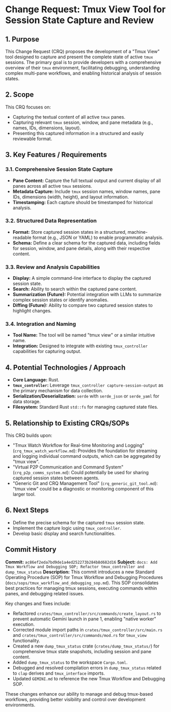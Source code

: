 # Change Request: Tmux View Tool for Session State Capture and Review

## 1. Purpose
This Change Request (CRQ) proposes the development of a "Tmux View" tool designed to capture and present the complete state of active `tmux` sessions. The primary goal is to provide developers with a comprehensive overview of their `tmux` environment, facilitating debugging, understanding complex multi-pane workflows, and enabling historical analysis of session states.

## 2. Scope
This CRQ focuses on:
*   Capturing the textual content of all active `tmux` panes.
*   Capturing relevant `tmux` session, window, and pane metadata (e.g., names, IDs, dimensions, layout).
*   Presenting this captured information in a structured and easily reviewable format.

## 3. Key Features / Requirements

### 3.1. Comprehensive Session State Capture
*   **Pane Content:** Capture the full textual output and current display of all panes across all active `tmux` sessions.
*   **Metadata Capture:** Include `tmux` session names, window names, pane IDs, dimensions (width, height), and layout information.
*   **Timestamping:** Each capture should be timestamped for historical analysis.

### 3.2. Structured Data Representation
*   **Format:** Store captured session states in a structured, machine-readable format (e.g., JSON or YAML) to enable programmatic analysis.
*   **Schema:** Define a clear schema for the captured data, including fields for session, window, and pane details, along with their respective content.

### 3.3. Review and Analysis Capabilities
*   **Display:** A simple command-line interface to display the captured session state.
*   **Search:** Ability to search within the captured pane content.
*   **Summarization (Future):** Potential integration with LLMs to summarize complex session states or identify anomalies.
*   **Diffing (Future):** Ability to compare two captured session states to highlight changes.

### 3.4. Integration and Naming
*   **Tool Name:** The tool will be named "tmux view" or a similar intuitive name.
*   **Integration:** Designed to integrate with existing `tmux_controller` capabilities for capturing output.

## 4. Potential Technologies / Approach
*   **Core Language:** Rust.
*   **`tmux_controller`:** Leverage `tmux_controller capture-session-output` as the primary mechanism for data collection.
*   **Serialization/Deserialization:** `serde` with `serde_json` or `serde_yaml` for data storage.
*   **Filesystem:** Standard Rust `std::fs` for managing captured state files.

## 5. Relationship to Existing CRQs/SOPs
This CRQ builds upon:
*   "Tmux Watch Workflow for Real-time Monitoring and Logging" (`crq_tmux_watch_workflow.md`): Provides the foundation for streaming and logging individual command outputs, which can be aggregated by "tmux view".
*   "Virtual P2P Communication and Command System" (`crq_p2p_comms_system.md`): Could potentially be used for sharing captured session states between agents.
*   "Generic Git and CRQ Management Tool" (`crq_generic_git_tool.md`): "tmux view" could be a diagnostic or monitoring component of this larger tool.

## 6. Next Steps
*   Define the precise schema for the captured `tmux` session state.
*   Implement the capture logic using `tmux_controller`.
*   Develop basic display and search functionalities.






## Commit History

**Commit:** `ac86ef2eda7bd9de1a4ed252273b284b8d682d16`
**Subject:** `docs: Add Tmux Workflow and Debugging SOP; Refactor tmux_controller and dump_tmux_status`
**Description:**
This commit introduces a new Standard Operating Procedure (SOP) for Tmux Workflow and Debugging Procedures (`docs/sops/tmux_workflow_and_debugging_sop.md`). This SOP consolidates best practices for managing tmux sessions, executing commands within panes, and debugging related issues.

Key changes and fixes include:
- Refactored `crates/tmux_controller/src/commands/create_layout.rs` to prevent automatic Gemini launch in pane 1, enabling "native worker" execution.
- Corrected module import paths in `crates/tmux_controller/src/main.rs` and `crates/tmux_controller/src/commands/mod.rs` for `tmux_view` functionality.
- Created a new `dump_tmux_status` crate (`crates/dump_tmux_status/`) for comprehensive tmux state snapshots, including session and pane content.
- Added `dump_tmux_status` to the workspace `Cargo.toml`.
- Debugged and resolved compilation errors in `dump_tmux_status` related to `clap` derives and `tmux_interface` imports.
- Updated `GEMINI.md` to reference the new Tmux Workflow and Debugging SOP.

These changes enhance our ability to manage and debug tmux-based workflows, providing better visibility and control over development environments.